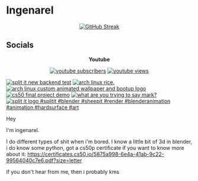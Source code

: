 # Ingenarel

<p align="center">
  <a href="https://git.io/streak-stats"><img src="https://streak-stats.demolab.com?user=ingenarel&theme=youtube-dark&border_radius=30&card_width=500&background=000000&stroke=FF0000&border=FF0000&ring=EB0000&fire=EB0000&currStreakNum=EBEBEB&sideNums=EBEBEB&currStreakLabel=EBEBEB&sideLabels=EBEBEB&dates=EBEBEB&excludeDaysLabel=EBEBEB" alt="GitHub Streak" /></a>
</p>

## Socials

<p align="center"><b>Youtube</font></b></p>

<p align="center">
  <a href="https://www.youtube.com/channel/UC90Tar8Bpx3Q8UqpM8qxWZw?sub_confirmation=1">
      <img alt="youtube subscribers" title="Subscribe to my YouTube channel" src="https://img.shields.io/youtube/channel/subscribers/UC90Tar8Bpx3Q8UqpM8qxWZw?style=for-the-badge&logo=youtube&logoColor=%23FF0000&labelColor=%23000000&color=%23FF0000"/></a>
  <a href="https://www.youtube.com/channel/UC90Tar8Bpx3Q8UqpM8qxWZw?sub_confirmation=1">
      <img alt="youtube views" title="YouTube views" src="https://img.shields.io/youtube/channel/views/UC90Tar8Bpx3Q8UqpM8qxWZw?style=for-the-badge&logo=data%3Aimage%2Fpng%3Bbase64%2CiVBORw0KGgoAAAANSUhEUgAAADIAAAAyCAYAAAAeP4ixAAAACXBIWXMAAAsTAAALEwEAmpwYAAADMUlEQVR4nO2Yy29MURjAh7QZRSkq4lXPGpH4BzyDCIk24lVqw8rCI01sbLAsSik7SwkWQuJNEC0qgnomIiHqEQtUi6mkQ%2BlPvuSbuBlz7j0zva1ZnF9yk%2Bb0fK97vu98351IxOFwOBwOh8OR8wCDgHJgF3AGeA60AAl9WnTttO4pAwojuQBQCKwHrgGdZI7IXAXW%2FZeggHHAfuCbx6lfwF2gGqgApgPFQFSf4bpWoSdyT2WSiK5aoKQ3AhBnDgI%2FPA40AZvF6Sz1bQEeePQlgAPZ6LM1ukrzPMltqYkQ9c8Crnv0fwE2AH3CTKPLHgN3gAUWciuBm8B3fW4Ayy3kFmqKJrkkPnQ3iNVAXBW2axr0BUqBFT5ydT4FXhtw6qVqo0pfAOpDRTYB5GkxJ7kCjAf6A%2Fu0Rsp9TiKIZQbZNap7r9qaoLea0KW282yDGAI0qPBvYLvkKTADeOFxJu3toukURINBdopnj9iaqaezU31B66goKIhRwFMV%2BAws0vWqNH2iwKBDUjCIuEF2QMo%2BsblV%2F7cYaNX1J8BIv6J%2BrRtfAZOBfsARgzODeyCQIsP%2BY5pqcmLNutb8zyUg0QEvdcNDYISuSdMyMdXgjNxOQdQbZKf5yDwCxqhf8jfq89%2BT0aaW3Cw1UpJSD%2BlIe4vIFWsRyFKfYvdDTmEiMBR4rGtNXgW39O3LSDEJeEMwR9M5o%2Fpk1DBR4yN33MLueyCmU8F98T2dIrnD32JH3G%2BMkCtWUsjTEOtNJ6H7xTGb%2BhLeycmYFEU9KWZLXSQkgEMZ2pbuHzUpGwY0ZqDsJzAvhCDmZ%2FgZ0Ci%2BBiktAE5loFQGyVg3gohpz7LlpLQFW%2BXSTWt0LLCh1WaQNAyIbZY2uoA94ls2b6vM002DkBHihMxkFnpHA4dTPqz8kBNbknEAKUbHAhewJ6Gj90ZgjqaOPHOBTfpJIHtsOS%2BNsFtBpAS0FvhE7%2FERqAwtgJRgBgLbgK89GEA7sDtwwg0poGL9AeFDiAGIruoe%2B1YPCChfvhSBi0BHFs53aP3JfJYfyQV05Jfi3gGcA57p1dqpjbNN187qntnGzuxwOBwOh8PhiOQSfwBK1TD9WNfWAQAAAABJRU5ErkJggg%3D%3D&labelColor=%23000000&color=%23FF0000"/></a> 

<p align="center">
  
  <!-- BEGIN YOUTUBE-CARDS -->
[![split it new backend test](https://ytcards.demolab.com/?id=HpYDQvv3QCY&title=split+it+new+backend+test&lang=en&timestamp=1723853979&background_color=%230d1117&title_color=%23ffffff&stats_color=%23dedede&max_title_lines=1&width=250&border_radius=5 "split it new backend test")](https://www.youtube.com/watch?v=HpYDQvv3QCY)
[![arch linux rice.](https://ytcards.demolab.com/?id=KXVA0BurqZo&title=arch+linux+rice.&lang=en&timestamp=1720536594&background_color=%230d1117&title_color=%23ffffff&stats_color=%23dedede&max_title_lines=1&width=250&border_radius=5 "arch linux rice.")](https://www.youtube.com/watch?v=KXVA0BurqZo)
[![arch linux custom animated wallpaper and bootup logo](https://ytcards.demolab.com/?id=iBhPaGOa25E&title=arch+linux+custom+animated+wallpaper+and+bootup+logo&lang=en&timestamp=1719851635&background_color=%230d1117&title_color=%23ffffff&stats_color=%23dedede&max_title_lines=1&width=250&border_radius=5 "arch linux custom animated wallpaper and bootup logo")](https://www.youtube.com/watch?v=iBhPaGOa25E)
[![cs50 final project demo](https://ytcards.demolab.com/?id=zYW4sei4UR8&title=cs50+final+project+demo&lang=en&timestamp=1718189870&background_color=%230d1117&title_color=%23ffffff&stats_color=%23dedede&max_title_lines=1&width=250&border_radius=5 "cs50 final project demo")](https://www.youtube.com/watch?v=zYW4sei4UR8)
[![what are you trying to say mark?](https://ytcards.demolab.com/?id=K_Ma63A_nNw&title=what+are+you+trying+to+say+mark%3F&lang=en&timestamp=1713137692&background_color=%230d1117&title_color=%23ffffff&stats_color=%23dedede&max_title_lines=1&width=250&border_radius=5 "what are you trying to say mark?")](https://www.youtube.com/watch?v=K_Ma63A_nNw)
[![split it logo #splitit #blender #sheepit #render #blenderanimation #animation #hardsurface #art](https://ytcards.demolab.com/?id=YEf1E0bYkYs&title=split+it+logo+%23splitit+%23blender+%23sheepit+%23render+%23blenderanimation+%23animation+%23hardsurface+%23art&lang=en&timestamp=1711859773&background_color=%230d1117&title_color=%23ffffff&stats_color=%23dedede&max_title_lines=1&width=250&border_radius=5 "split it logo #splitit #blender #sheepit #render #blenderanimation #animation #hardsurface #art")](https://www.youtube.com/watch?v=YEf1E0bYkYs)
<!-- END YOUTUBE-CARDS -->

</p>

Hey

I'm ingenarel.

I do different types of shit when i'm bored.
I know a little bit of 3d in blender, i do know some python, got a cs50p certificate if you want to know more about it:
https://certificates.cs50.io/5875a998-6e4a-41ab-9c22-99564040c7e6.pdf?size=letter

if you don't hear from me, then i probably kms

